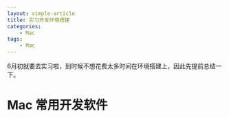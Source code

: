 ```yaml
---
layout: simple-article
title: 实习开发环境搭建
categories:
    - Mac
tags:
    - Mac
---
```

6月初就要去实习啦，到时候不想花费太多时间在环境搭建上，因此先提前总结一下。
<!-- more -->

# Mac 常用开发软件